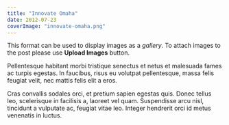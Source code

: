 ```yaml
---
title: "Innovate Omaha"
date: 2012-07-23
coverImage: "innovate-omaha.png"
---
```


This format can be used to display images as a _gallery_. To attach images to the post please use **Upload Images** button.

Pellentesque habitant morbi tristique senectus et netus et malesuada fames ac turpis egestas. In faucibus, risus eu volutpat pellentesque, massa felis feugiat velit, nec mattis felis elit a eros.

Cras convallis sodales orci, et pretium sapien egestas quis. Donec tellus leo, scelerisque in facilisis a, laoreet vel quam. Suspendisse arcu nisl, tincidunt a vulputate ac, feugiat vitae leo. Integer hendrerit orci id metus venenatis in luctus.

